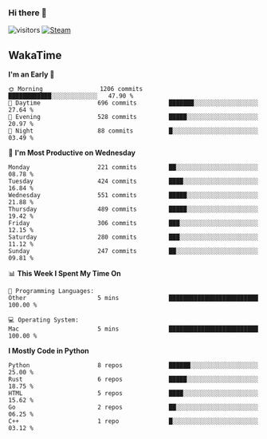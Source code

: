### Hi there 👋

![visitors](https://visitor-badge.glitch.me/badge?page_id=zhourunlai)
[![Steam](https://img.shields.io/badge/dynamic/json?url=https%3A%2F%2Fapi.swo.moe%2Fstats%2Fsteamgames%2F76561198285156854&query=count&color=0b1a37&label=Steam&labelColor=134375&logo=steam&suffix=+games&cacheSeconds=3600)](http://steamcommunity.com/profiles/76561198285156854)

## WakaTime
<!--START_SECTION:waka-->
**I'm an Early 🐤** 

```text
🌞 Morning                1206 commits        ████████████░░░░░░░░░░░░░   47.90 % 
🌆 Daytime                696 commits         ███████░░░░░░░░░░░░░░░░░░   27.64 % 
🌃 Evening                528 commits         █████░░░░░░░░░░░░░░░░░░░░   20.97 % 
🌙 Night                  88 commits          █░░░░░░░░░░░░░░░░░░░░░░░░   03.49 % 
```
📅 **I'm Most Productive on Wednesday** 

```text
Monday                   221 commits         ██░░░░░░░░░░░░░░░░░░░░░░░   08.78 % 
Tuesday                  424 commits         ████░░░░░░░░░░░░░░░░░░░░░   16.84 % 
Wednesday                551 commits         █████░░░░░░░░░░░░░░░░░░░░   21.88 % 
Thursday                 489 commits         █████░░░░░░░░░░░░░░░░░░░░   19.42 % 
Friday                   306 commits         ███░░░░░░░░░░░░░░░░░░░░░░   12.15 % 
Saturday                 280 commits         ███░░░░░░░░░░░░░░░░░░░░░░   11.12 % 
Sunday                   247 commits         ██░░░░░░░░░░░░░░░░░░░░░░░   09.81 % 
```


📊 **This Week I Spent My Time On** 

```text
💬 Programming Languages: 
Other                    5 mins              █████████████████████████   100.00 % 

💻 Operating System: 
Mac                      5 mins              █████████████████████████   100.00 % 
```

**I Mostly Code in Python** 

```text
Python                   8 repos             ██████░░░░░░░░░░░░░░░░░░░   25.00 % 
Rust                     6 repos             █████░░░░░░░░░░░░░░░░░░░░   18.75 % 
HTML                     5 repos             ████░░░░░░░░░░░░░░░░░░░░░   15.62 % 
Go                       2 repos             ██░░░░░░░░░░░░░░░░░░░░░░░   06.25 % 
C++                      1 repo              █░░░░░░░░░░░░░░░░░░░░░░░░   03.12 % 
```




<!--END_SECTION:waka-->
